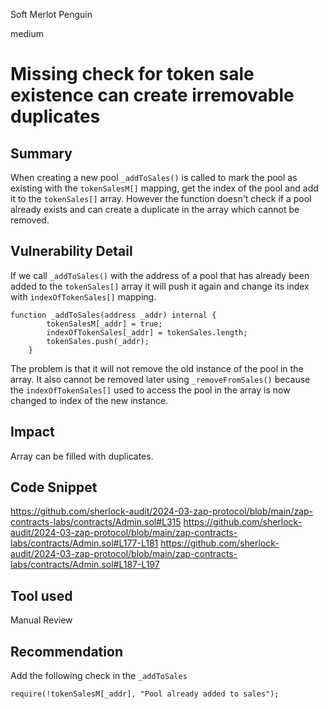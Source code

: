 Soft Merlot Penguin

medium

# Missing check for token sale existence can create irremovable duplicates

## Summary
When creating a new pool `_addToSales()` is called to mark the pool as existing with the `tokenSalesM[]` mapping, get the index of the pool and add it to the `tokenSales[]` array. However the function doesn't check if a pool already exists and can create a duplicate in the array which cannot be removed.

## Vulnerability Detail
If we call `_addToSales()` with the address of a pool that has already been added to the `tokenSales[]` array it will push it again and change its index with `indexOfTokenSales[]` mapping.
```Solidity
function _addToSales(address _addr) internal {
        tokenSalesM[_addr] = true;
        indexOfTokenSales[_addr] = tokenSales.length;
        tokenSales.push(_addr);
    }
```
The problem is that it will not remove the old instance of the pool in the array. It also cannot be removed later using `_removeFromSales()` because the `indexOfTokenSales[]` used to access the pool in the array is now changed to index of the new instance.
## Impact
Array can be filled with duplicates.

## Code Snippet
https://github.com/sherlock-audit/2024-03-zap-protocol/blob/main/zap-contracts-labs/contracts/Admin.sol#L315
https://github.com/sherlock-audit/2024-03-zap-protocol/blob/main/zap-contracts-labs/contracts/Admin.sol#L177-L181
https://github.com/sherlock-audit/2024-03-zap-protocol/blob/main/zap-contracts-labs/contracts/Admin.sol#L187-L197
## Tool used

Manual Review

## Recommendation
Add the following check in the `_addToSales`
```solidity
require(!tokenSalesM[_addr], "Pool already added to sales");
```